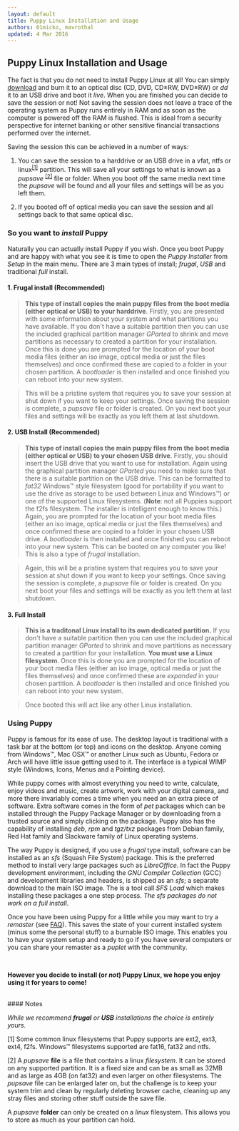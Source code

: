 ```yaml
---
layout: default
title: Puppy Linux Installation and Usage
authors: 01micko, mavrothal
updated: 4 Mar 2016
---
```

## Puppy Linux Installation and Usage

The fact is that you do not need to install Puppy Linux at all! You can 
simply [download](index.html#download) and burn it to an optical disc
(CD, DVD, CD&plusmn;RW, DVD&plusmn;RW) or _dd_ it to an USB drive and
boot it _live_. When you are finished you can decide to save the session
or not! Not saving the session does not leave a trace of the operating 
system as Puppy runs entirely in RAM and as soon as the computer is
powered off the RAM is flushed. This is ideal from a security perspective
for internet banking or other sensitive financial transactions performed
over the internet.

Saving the session this can be achieved in a number of ways:
 
 1. You can save the session to a harddrive or an USB drive in a vfat,
    ntfs or linux<sup><a href="#part">[1]</a></sup> partition. This 
    will save all your settings to what is known as a _pupsave_
    <sup><a href="#save">[2]</a></sup> file or folder. When you boot off the 
    same media next time the _pupsave_ will be found and all your files
    and settings will be as you left them. 
 
 2. If you booted off of optical media you can save the session and all
    settings back to that same optical disc.
    
### So you want to _install_ Puppy

Naturally you can actually install Puppy if you wish. Once you boot Puppy
and are happy with what you see it is time to open the _Puppy Installer_
from _Setup_ in the main menu. There are 3 main types of install; _frugal_,
_USB_ and traditional _full_ install.

#### 1. Frugal install (**Recommended**)
    
>**This type of install copies the main puppy files from the boot
media (either optical or USB) to your harddrive**. Firstly, you are
presented with some information about your system and what partitions
you have available. If you don't have a suitable partition then you can
use the included graphical partition manager _GParted_ to shrink and 
move partitions as necessary to created a partition for your installation.
Once this is done you are prompted for the location of your boot
media files (either an iso image, optical media or just the files
themselves) and once confirmed these are copied to a folder in your
chosen partition. A _bootloader_ is then installed and once finished
you can reboot into your new system.

>This will be a pristine system that requires you to save your session at 
shut down if you want to keep your settings. Once saving the session
is complete, a _pupsave_ file or folder is created. On you next boot
your files and settings will be exactly as you left them at last shutdown.
    
#### 2. USB Install (**Recommended**)
  
>**This type of install copies the main puppy files from the boot
media (either optical or USB) to your chosen USB drive**. Firstly, you 
should insert the USB drive that you want to use for installation. Again 
using the graphical partition manager _GParted_ you need to make sure
that there is a suitable partition on the USB drive. This can be formatted
to _fat32_ Windows™ style filesystem (good for portability if you want 
to use the drive as storage to be used between Linux and Windows™) or 
one of the supported Linux filesystems. (**Note**: not all Puppies
support the f2fs filesystem. The installer is intelligent enough
to know this.) Again, you are prompted for the location of your boot
media files (either an iso image, optical media or just the files
themselves) and once confirmed these are copied to a folder in your
chosen USB drive. A _bootloader_ is then installed and once finished
you can reboot into your new system. This can be booted on any computer
you like! This is also a type of _frugal_ installation.

>Again, this will be a pristine system that requires you to save your 
session at shut down if you want to keep your settings. Once saving the 
session is complete, a _pupsave_ file or folder is created. On you next 
boot your files and settings will be exactly as you left them at last 
shutdown.
    
#### 3. Full Install
  
>**This is a traditonal Linux install to its own dedicated partition.**
If you don't have a suitable partition then you can
use the included graphical partition manager _GParted_ to shrink and 
move partitions as necessary to created a partition for your installation.
**You must use a Linux filesystem**.
Once this is done you are prompted for the location of your boot
media files (either an iso image, optical media or just the files
themselves) and once confirmed these are _expanded_ in your
chosen partition. A _bootloader_ is then installed and once finished
you can reboot into your new system.

>Once booted this will act like any other Linux installation.

### Using Puppy

Puppy is famous for its ease of use. The desktop layout is traditional
with a task bar at the bottom (or top) and icons on the desktop. Anyone
coming from Windows™, Mac OSX™ or another Linux such as Ubuntu, Fedora or
Arch will have little issue getting used to it. The interface is a typical 
WIMP style (Windows, Icons, Menus and a Pointing device).

While puppy comes with almost everything you need to write, calculate, enjoy 
videos and music, create artwork, work with your digital camera, and more
there invariably comes a time when you need an an extra piece of software.
Extra software comes in the form of _pet_ packages which can be installed
through the Puppy Package Manager or by downloading from a trusted source and
simply clicking on the package. Puppy also has the capability of installing
_deb_, _rpm_ and _tgz/txz_ packages from Debian family, Red Hat family and 
Slackware family of Linux operating systems.

The way Puppy is designed, if you use a _frugal_ type install, software can
be installed as an _sfs_ (Squash File System) package. This is the preferred 
method to install very large packages such as _LibreOffice_. In fact the Puppy
development environment, including the _GNU Compiler Collection_ (GCC) and 
development libraries and headers, is shipped as an _sfs_; a separate download 
to the main ISO image. The is a tool call _SFS Load_ which makes installing 
these packages a one step process. _The sfs packages do not work on a full 
install_.

Once you have been using Puppy for a little while you may want to try a
_remaster_ (see [FAQ](faq.html)). This saves the state of your current
installed system (minus some the personal stuff) to a burnable ISO image. 
This enables you to have your system setup and ready to go if you have
several computers or you can share your remaster as a _puplet_ with the
community.

<br/>

**However you decide to install (or _not_) Puppy Linux, we hope you enjoy
using it for years to come!**

<br/>
#### Notes

_While we recommend **frugal** or **USB** installations the choice is entirely
yours._

<a id="part">[1]</a> Some common linux filesystems that Puppy 
supports are ext2, ext3, ext4, f2fs. Windows™ filesystems supported are
fat16, fat32 and ntfs.

<a id="save">[2]</a> A _pupsave_ **file** is a file that contains a linux
_filesystem_. It can be stored on any supported partition. It is a fixed size
and can be as small as 32MB and as large as 4GB (on fat32) and even larger
on other filesystems. The _pupsave_ file can be enlarged later on, but the
challenge is to keep your system trim and clean by regularly deleting
browser cache, cleaning up any stray files and storing other stuff outside
the save file.

A _pupsave_ **folder** can only be created on a _linux_ filesystem. This 
allows you to store as much as your partition can hold.

